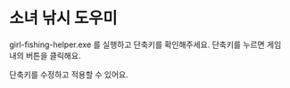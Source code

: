 # 소녀 낚시 도우미
girl-fishing-helper.exe 를 실행하고 단축키를 확인해주세요.
단축키를 누르면 게임 내의 버튼을 클릭해요.

단축키를 수정하고 적용할 수 있어요.